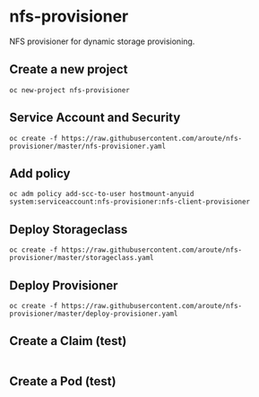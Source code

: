 # nfs-provisioner
NFS provisioner for dynamic storage provisioning.

## Create a new project
```
oc new-project nfs-provisioner
```
## Service Account and Security
```
oc create -f https://raw.githubusercontent.com/aroute/nfs-provisioner/master/nfs-provisioner.yaml
```
## Add policy
```
oc adm policy add-scc-to-user hostmount-anyuid system:serviceaccount:nfs-provisioner:nfs-client-provisioner
```
## Deploy Storageclass
```
oc create -f https://raw.githubusercontent.com/aroute/nfs-provisioner/master/storageclass.yaml
```
## Deploy Provisioner
```
oc create -f https://raw.githubusercontent.com/aroute/nfs-provisioner/master/deploy-provisioner.yaml
```
## Create a Claim (test)
```

```
## Create a Pod (test)
```

```
